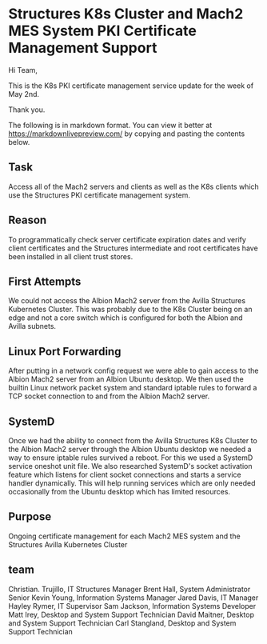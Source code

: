# Structures K8s Cluster and Mach2 MES System PKI Certificate Management Support

Hi Team,

This is the K8s PKI certificate management service update for the week of May 2nd.

Thank you.

The following is in markdown format. You can view it better at <https://markdownlivepreview.com/> by copying and pasting the contents below.

## Task

Access all of the Mach2 servers and clients as well as the K8s clients which use the Structures PKI certificate management system.

## Reason

To programmatically check server certificate expiration dates and verify client certificates and the Structures intermediate and root certificates have been installed in all client trust stores.

## First Attempts

We could not access the Albion Mach2 server from the Avilla Structures Kubernetes Cluster.  This was probably due to the K8s Cluster being on an edge and not a core switch which is configured for both the Albion and Avilla subnets.

## Linux Port Forwarding

After putting in a network config request we were able to gain access to the Albion Mach2 server from an Albion Ubuntu desktop.  We then used the builtin Linux network packet system and standard iptable rules to forward a TCP socket connection to and from the Albion Mach2 server.

## SystemD

Once we had the ability to connect from the Avilla Structures K8s Cluster to the Albion Mach2 server through the Albion Ubuntu desktop we needed a way to ensure iptable rules survived a reboot.  For this we used a SystemD service oneshot unit file. We also researched SystemD's socket activation feature which listens for client socket connections and starts a service handler dynamically.  This will help running services which are only needed occasionally from the Ubuntu desktop which has limited resources.

## Purpose

Ongoing certificate management for each Mach2 MES system and the Structures Avilla Kubernetes Cluster

## team

Christian. Trujillo, IT Structures Manager
Brent Hall, System Administrator Senior
Kevin Young, Information Systems Manager
Jared Davis, IT Manager
Hayley Rymer, IT Supervisor
Sam Jackson, Information Systems Developer
Matt Irey, Desktop and System Support Technician
David Maitner,  Desktop and System Support Technician
Carl Stangland, Desktop and System Support Technician
